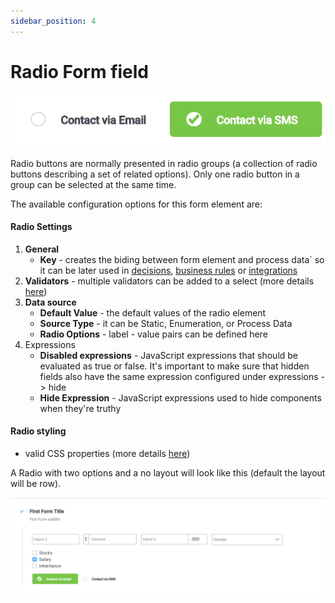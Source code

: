 ```yaml
---
sidebar_position: 4
---
```


# Radio Form field

![](../../img/radio_form_field.png)

Radio buttons are normally presented in radio groups (a collection of radio buttons describing a set of related options). Only one radio button in a group can be selected at the same time.

The available configuration options for this form element are:

#### Radio Settings

1. **General**
   * **Key** - creates the biding between form element and process data` so it can be later used in [decisions](../../../node/exclusive-gateway-node.md), [business rules](../../../node/task-node/task-node.md) or [integrations](../../../node/message-send-received-task-node.md)
2. **Validators** - multiple validators can be added to a select (more details [here](../../validators.md))
3. **Data source**
   * **Default Value** - the default values of the radio element
   * **Source Type** - it can be Static, Enumeration, or Process Data
   * **Radio Options** - label - value pairs can be defined here
4. Expressions
   * **Disabled expressions** - JavaScript expressions that should be evaluated as true or false. It's important to make sure that hidden fields also have the same expression configured under expressions -> hide
   * **Hide Expression** - JavaScript expressions used to hide components when they're truthy

#### Radio styling

* valid CSS properties (more details [here](../../#styling))

A Radio with two options and a no layout will look like this (default the layout will be row).

![Radio Form element example](../../img/radio_form_styling.png)




